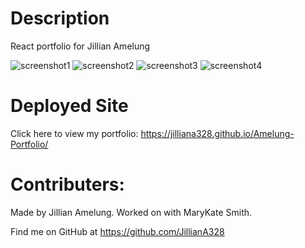 # Description
React portfolio for Jillian Amelung

![screenshot1](https://user-images.githubusercontent.com/81400805/132154676-42670c3e-385d-4156-bf7f-3e39bfcd6745.PNG)
![screenshot2](https://user-images.githubusercontent.com/81400805/132154678-5a54fa47-7034-41e6-8a0d-48dd7d187d76.PNG)
![screenshot3](https://user-images.githubusercontent.com/81400805/132154685-bb7c477c-1535-4646-a1f0-8d33d37685cf.PNG)
![screenshot4](https://user-images.githubusercontent.com/81400805/132154688-3138121e-e1ce-4c9f-a2bc-7de91d876b0b.PNG)

# Deployed Site
Click here to view my portfolio: https://jilliana328.github.io/Amelung-Portfolio/

# Contributers:
Made by Jillian Amelung. Worked on with MaryKate Smith.

Find me on GitHub at https://github.com/JillianA328
